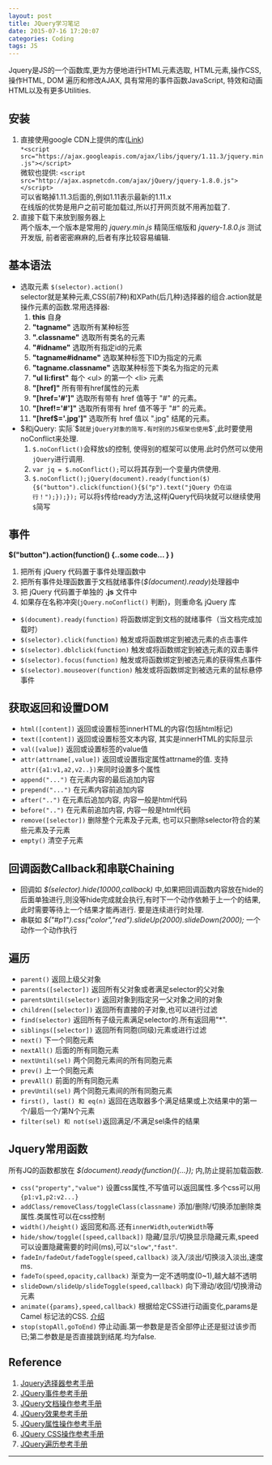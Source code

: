 ```yaml
---
layout: post
title: JQuery学习笔记
date: 2015-07-16 17:20:07
categories: Coding
tags: JS
---
```


Jquery是JS的一个函数库,更为方便地进行HTML元素选取, HTML元素,操作CSS, 操作HTML, DOM 遍历和修改AJAX, 具有常用的事件函数JavaScript, 特效和动画HTML以及有更多Utilities.

<script src="https://ajax.googleapis.com/ajax/libs/jquery/1.11.3/jquery.min.js"></script>

## 安装
1. 直接使用google CDN上提供的库([Link](https://developers.google.com/speed/libraries/#jquery))  
`*<script src="https://ajax.googleapis.com/ajax/libs/jquery/1.11.3/jquery.min.js"></script>`  
微软也提供: `<script src="http://ajax.aspnetcdn.com/ajax/jQuery/jquery-1.8.0.js"></script>`  
可以省略掉1.11.3后面的,例如1.11表示最新的1.11.x  
在线版的优势是用户之前可能加载过,所以打开网页就不用再加载了.
2. 直接下载下来放到服务器上  
两个版本,一个版本是常用的 *jquery.min.js* 精简压缩版和 *jquery-1.8.0.js* 测试开发版, 前者密密麻麻的,后者有序比较容易编辑.

## 基本语法

- 选取元素 `$(selector).action()`  
selector就是某种元素,CSS(前7种)和XPath(后几种)选择器的组合.action就是操作元素的函数.常用选择器:
	1. **this** 自身
	2. **"tagname"** 选取所有某种标签
	3. **".classname"** 选取所有类名的元素
	4. **"#idname"** 选取所有指定id的元素
	5. **"tagname#idname"** 选取某种标签下ID为指定的元素
	6. **"tagname.classname"** 选取某种标签下类名为指定的元素
	7. **"ul li:first"** 每个 \<ul\> 的第一个 \<li\> 元素
	7. **"[href]"** 所有带有href属性的元素
	8. **"[href='#']"** 选取所有带有 href 值等于 "#" 的元素。
	9. **"[href!='#']"** 选取所有带有 href 值不等于 "#" 的元素。
	10. **"[href$='.jpg']"** 选取所有 href 值以 ".jpg" 结尾的元素。 
- $和jQuery:  
实际`$`就是jQuery对象的简写.有时别的JS框架也使用`$`,此时要使用noConflict来处理.  
	1. `$.noConflict()`会释放`$`的控制, 使得别的框架可以使用.此时仍然可以使用`jQuery`进行调用.
	2. `var jq = $.noConflict();`可以将其存到一个变量内供使用.
	3. `$.noConflict();jQuery(document).ready(function($){$("button").click(function(){$("p").text("jQuery 仍在运行！");});});` 可以将`$`传给ready方法,这样jQuery代码块就可以继续使用`$`简写

## 事件
**$("button").action(function() {..some code... } )**

1. 把所有 jQuery 代码置于事件处理函数中
1. 把所有事件处理函数置于文档就绪事件(*$(document).ready*)处理器中
1. 把 jQuery 代码置于单独的 **.js** 文件中
1. 如果存在名称冲突(`jQuery.noConflict()` 判断)，则重命名 jQuery 库

- `$(document).ready(function)` 将函数绑定到文档的就绪事件（当文档完成加载时）
- `$(selector).click(function)` 触发或将函数绑定到被选元素的点击事件
- `$(selector).dblclick(function)` 触发或将函数绑定到被选元素的双击事件
- `$(selector).focus(function)` 触发或将函数绑定到被选元素的获得焦点事件
- `$(selector).mouseover(function)` 触发或将函数绑定到被选元素的鼠标悬停事件

## 获取返回和设置DOM

- `html([content])` 返回或设置标签innerHTML的内容(包括html标记)
- `text([content])` 返回或设置标签文本内容, 其实是innerHTML的实际显示
- `val([value])` 返回或设置标签的value值
- `attr(attrname[,value])` 返回或设置指定属性attrname的值. 支持`attr({a1:v1,a2,v2..})`来同时设置多个属性
- `append("...")` 在元素内容的最后追加内容
- `prepend("...")` 在元素内容前追加内容
- `after("..")` 在元素后追加内容, 内容一般是html代码
- `before("..")` 在元素前追加内容, 内容一般是html代码
- `remove([selector])` 删除整个元素及子元素, 也可以只删除selector符合的某些元素及子元素
- `empty()` 清空子元素

## 回调函数Callback和串联Chaining
- 回调如 *$(selector).hide(10000,callback)* 中,如果把回调函数内容放在hide的后面单独进行,则没等hide完成就会执行,有时下一个动作依赖于上一个的结果,此时需要等待上一个结果才能再进行. 要是连续进行时处理.
- 串联如 *$("#p1").css("color","red").slideUp(2000).slideDown(2000);* 一个动作一个动作执行

## 遍历
- `parent()` 返回上级父对象
- `parents([selector])` 返回所有父对象或者满足selector的父对象
- `parentsUntil(selector)` 返回对象到指定另一父对象之间的对象
- `children([selector])` 返回所有直接的子对象,也可以进行过滤
- `find(selector)` 返回所有子级元素满足selector的.所有返回用"*".
- `siblings([selector])` 返回所有同胞(同级)元素或进行过滤
- `next()` 下一个同胞元素
- `nextAll()` 后面的所有同胞元素
- `nextUntil(sel)` 两个同胞元素间的所有同胞元素
- `prev()` 上一个同胞元素
- `prevAll()` 前面的所有同胞元素
- `prevUntil(sel)` 两个同胞元素间的所有同胞元素
- `first(), last() 和 eq(n)` 返回在选取器多个满足结果或上次结果中的第一个/最后一个/第N个元素
- `filter(sel) 和 not(sel)`返回满足/不满足sel条件的结果

## Jquery常用函数
所有JQ的函数都放在 *$(document).ready(function(){...});* 内,防止提前加载函数.

- `css("property","value")` 设置css属性,不写值可以返回属性.多个css可以用`{p1:v1,p2:v2...}`
- `addClass/removeClass/toggleClass(classname)` 添加/删除/切换添加删除类属性.类属性可以在css控制
- `width()/height()` 返回宽和高.还有`innerWidth`,`outerWidth`等
- `hide/show/toggle([speed,callback])` 隐藏/显示/切换显示隐藏元素,speed可以设置隐藏需要的时间(ms),可以`"slow"`,`"fast"`.
- `fadeIn/fadeOut/fadeToggle(speed,callback)` 淡入/淡出/切换淡入淡出,速度ms.
- `fadeTo(speed,opacity,callback)` 渐变为一定不透明度(0~1),越大越不透明
- `slideDown/slideUp/slideToggle(speed,callback)` 向下滑动/收回/切换滑动元素
- `animate({params},speed,callback)` 根据给定CSS进行动画变化,params是Camel 标记法的CSS. [介绍](http://www.w3school.com.cn/jquery/jquery_animate.asp)
- `stop(stopAll,goToEnd)` 停止动画.第一参数是是否全部停止还是挺过该步而已;第二参数是是否直接跳到结尾.均为false.



## Reference
1. [Jquery选择器参考手册](http://www.w3school.com.cn/jquery/jquery_ref_selectors.asp)
2. [JQuery事件参考手册](http://www.w3school.com.cn/jquery/jquery_ref_events.asp)
3. [JQuery文档操作参考手册](http://www.w3school.com.cn/jquery/jquery_ref_manipulation.asp)
4. [JQuery效果参考手册](http://www.w3school.com.cn/jquery/jquery_ref_effects.asp)
5. [JQuery属性操作参考手册](http://www.w3school.com.cn/jquery/jquery_ref_attributes.asp)
6. [JQuery CSS操作参考手册](http://www.w3school.com.cn/jquery/jquery_ref_css.asp)
7. [JQuery遍历参考手册](http://www.w3school.com.cn/jquery/jquery_ref_traversing.asp)

------
